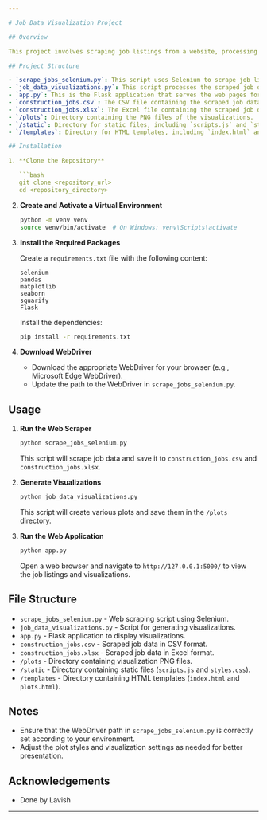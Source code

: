 ```yaml
---

# Job Data Visualization Project

## Overview

This project involves scraping job listings from a website, processing the data, and visualizing it through various plots. The solution includes a web scraping script, a data visualization script, and a web application to display the visualizations. The primary focus of this project is web scraping and data visualization.

## Project Structure

- `scrape_jobs_selenium.py`: This script uses Selenium to scrape job listings from a website. It selects jobs based on a specific sector, extracts relevant information, and saves it to both CSV and Excel formats.
- `job_data_visualizations.py`: This script processes the scraped job data and generates various visualizations such as distributions, heatmaps, and treemaps, saving them as PNG files.
- `app.py`: This is the Flask application that serves the web pages for displaying job data and visualizations.
- `construction_jobs.csv`: The CSV file containing the scraped job data.
- `construction_jobs.xlsx`: The Excel file containing the scraped job data.
- `/plots`: Directory containing the PNG files of the visualizations.
- `/static`: Directory for static files, including `scripts.js` and `styles.css`.
- `/templates`: Directory for HTML templates, including `index.html` and `plots.html`.

## Installation

1. **Clone the Repository**

   ```bash
   git clone <repository_url>
   cd <repository_directory>
   ```

2. **Create and Activate a Virtual Environment**

   ```bash
   python -m venv venv
   source venv/bin/activate  # On Windows: venv\Scripts\activate
   ```

3. **Install the Required Packages**

   Create a `requirements.txt` file with the following content:

   ```plaintext
   selenium
   pandas
   matplotlib
   seaborn
   squarify
   Flask
   ```

   Install the dependencies:

   ```bash
   pip install -r requirements.txt
   ```

4. **Download WebDriver**

   - Download the appropriate WebDriver for your browser (e.g., Microsoft Edge WebDriver).
   - Update the path to the WebDriver in `scrape_jobs_selenium.py`.

## Usage

1. **Run the Web Scraper**

   ```bash
   python scrape_jobs_selenium.py
   ```

   This script will scrape job data and save it to `construction_jobs.csv` and `construction_jobs.xlsx`.

2. **Generate Visualizations**

   ```bash
   python job_data_visualizations.py
   ```

   This script will create various plots and save them in the `/plots` directory.

3. **Run the Web Application**

   ```bash
   python app.py
   ```

   Open a web browser and navigate to `http://127.0.0.1:5000/` to view the job listings and visualizations.

## File Structure

- `scrape_jobs_selenium.py` - Web scraping script using Selenium.
- `job_data_visualizations.py` - Script for generating visualizations.
- `app.py` - Flask application to display visualizations.
- `construction_jobs.csv` - Scraped job data in CSV format.
- `construction_jobs.xlsx` - Scraped job data in Excel format.
- `/plots` - Directory containing visualization PNG files.
- `/static` - Directory containing static files (`scripts.js` and `styles.css`).
- `/templates` - Directory containing HTML templates (`index.html` and `plots.html`).

## Notes

- Ensure that the WebDriver path in `scrape_jobs_selenium.py` is correctly set according to your environment.
- Adjust the plot styles and visualization settings as needed for better presentation.

## Acknowledgements

- Done by Lavish

---
```

